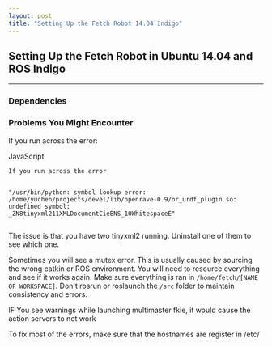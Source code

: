 ```yaml
---
layout: post
title: "Setting Up the Fetch Robot 14.04 Indigo"
---
```


## Setting Up the Fetch Robot in Ubuntu 14.04 and ROS Indigo


---

### Dependencies



### Problems You Might Encounter
If you run across the error:

<div class="code-block-container">
  <div class="code-block-header">
    <span>JavaScript</span>
  </div>
  <pre><code class="language-bash">If you run across the error

"/usr/bin/python:
symbol lookup error:
/home/yuchen/projects/devel/lib/openrave-0.9/or_urdf_plugin.so:
undefined symbol: _ZN8tinyxml211XMLDocumentCieBNS_10WhitespaceE"</code></pre>
</div>

The issue is that you have two tinyxml2 running. Uninstall one of them to see which one.

Sometimes you will see a mutex error. This is usually caused by sourcing the wrong catkin or ROS environment. You will need to resource everything and see if it works again. Make sure everything is ran in `/home/fetch/[NAME OF WORKSPACE]`. Don't rosrun or roslaunch the `/src` folder to maintain consistency and errors.

IF You see warnings while launching multimaster fkie, it would cause the action
servers to not work 


To fix most of the errors, make sure that the hostnames are register in /etc/
